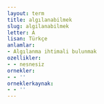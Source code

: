 ```yaml
---
layout: term
title: algılanabilmek
slug: algilanabilmek
letter: A
lisan: Türkçe
anlamlar:
- Algılanma ihtimali bulunmak
ozellikler:
- - nesnesiz
ornekler:
- - ''
orneklerkaynak:
- - ''
---
```

